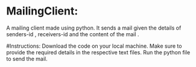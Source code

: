 # MailingClient:
A mailing client made using python. 
It sends a mail given the details of senders-id , receivers-id and the content of the mail .

#Instructions: 
Download the code on your local machine.
Make sure to provide the required details in the respective text files.
Run the python file to send the mail.

